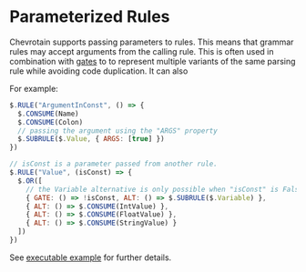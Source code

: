 # Parameterized Rules

Chevrotain supports passing parameters to rules.
This means that grammar rules may accept arguments from the calling rule.
This is often used in combination with [gates](./gates.md) to
to represent multiple variants of the same parsing rule while avoiding code duplication.
It can also

For example:

```javascript
$.RULE("ArgumentInConst", () => {
  $.CONSUME(Name)
  $.CONSUME(Colon)
  // passing the argument using the "ARGS" property
  $.SUBRULE($.Value, { ARGS: [true] })
})

// isConst is a parameter passed from another rule.
$.RULE("Value", (isConst) => {
  $.OR([
    // the Variable alternative is only possible when "isConst" is Falsey
    { GATE: () => !isConst, ALT: () => $.SUBRULE($.Variable) },
    { ALT: () => $.CONSUME(IntValue) },
    { ALT: () => $.CONSUME(FloatValue) },
    { ALT: () => $.CONSUME(StringValue) }
  ])
})
```

See [executable example](https://github.com/chevrotain/chevrotain/tree/master/examples/parser/parametrized_rules)
for further details.
